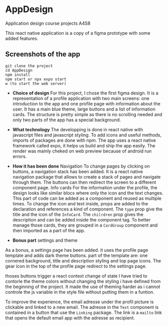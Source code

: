 # AppDesign
Application design course projects A4S8

This react native application is a copy of a figma prototype with some added features. 

## Screenshots of the app


```
git clone the project 
cd AppDesign
npm install
npm start or npx expo start 
w (to start the web server)
```


- **Choice of design**
For this project, I chose the first figma design. It is a representation of a profile application with two main screens: one introduction to the app and one profile page with information about the user. 
It has a main blue theme, large buttons and a list of information cards. The structure is pretty simple as there is no scrolling needed and only two parts of the app has a special background. 

- **What technology**
The developping is done in react native with javascript files and javascript styling. To add icons and useful methods, imports of packages are done with npm. The app uses a react native framework called expo, it helps us build and ship the app easily. 
The render was mainly cheked on web preview because of android run errors. 

- **How it has been done**
Navigation
To change pages by clicking on buttons, a navigation stack has been added. It is a react native navigation package that allows to create a stack of pages and navigate through them. The buttons can then redirect the screen to a different component page. 
Info cards 
For the information under the profile, the design looks like similar blocs where only the icon and the text changes. This part of code can be added as a component and reused as multiple times. To change the icon and text inside, props are added to the declaration and references a kind of component. The ```type``` prop give the title and the icon of the ```InfoCard```. The ```chilrdren``` prop gives the description and can be added inside the component tag. 
To better manage those cards, they are grouped in a ```CardGroup``` component and then imported as a part of the app. 

- **Bonus part**
settings and theme

As a bonus, a settings page has been added. it uses the profile page template and adds dark theme buttons. 
part of the template are: one cornered background, title and description styling and top page icons. 
The gear icon in the top of the profile page redirect to the settings page. 

thoses buttons trigger a react context change of state 
I have tried to contorle the theme colors without changing the styling i have defined from the beginning of the project. 
It made the use of theming harder as i cannot controle the js variable in the style file without putting them in a funtion. 

To improve the experience, the email adresse under the profil picture is clickable and linked to a new email. The adresse in the ```Text``` component is contained in a button that use the ```Linking``` package. The link is a ```mailto``` link that opens the default email app with the adresse as recipient.  
